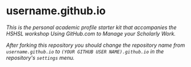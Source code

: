 # username.github.io

*This is the personal academic profile starter kit that accompanies the HSHSL workshop Using GitHub.com to Manage your Scholarly Work.*

*After forking this repository you should change the repository name from `username.github.io` to `(YOUR GITHUB USER NAME).github.io` in the repository's `settings` menu.*


